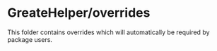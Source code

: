# GreateHelper/overrides

This folder contains overrides which will automatically be required by package users.
